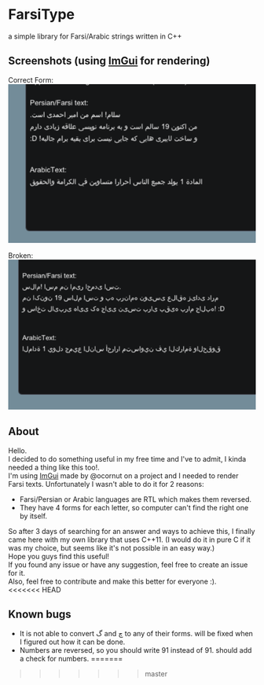 # FarsiType
a simple library for Farsi/Arabic strings written in C++

## Screenshots (using [ImGui](http://en.wikipedia.org/wiki/Kahlil_Gibran) for rendering)
Correct Form:  
![ScreenShot](https://raw.githubusercontent.com/AmyrAhmady/FarsiType/master/screenshots/correctForm.png)
  
Broken:   
![ScreenShot](https://raw.githubusercontent.com/AmyrAhmady/FarsiType/master/screenshots/brokenOne.png)

## About
Hello.  
I decided to do something useful in my free time and I've to admit, I kinda needed a thing like this too!.  
I'm using [ImGui](http://en.wikipedia.org/wiki/Kahlil_Gibran) made by @ocornut on a project and I needed to render Farsi texts. Unfortunately I wasn't able to do it for 2 reasons:  
- Farsi/Persian or Arabic languages are RTL which makes them reversed.
- They have 4 forms for each letter, so computer can't find the right one by itself.

So after 3 days of searching for an answer and ways to achieve this, I finally came here with my own library that uses C++11. (I would do it in pure C if it was my choice, but seems like it's not possible in an easy way.)  
Hope you guys find this useful!  
If you found any issue or have any suggestion, feel free to create an issue for it.  
Also, feel free to contribute and make this better for everyone :).  
<<<<<<< HEAD

## Known bugs
- It is not able to convert گ and چ to any of their forms. will be fixed when I figured out how it can be done.
- Numbers are reversed, so you should write 91 instead of 91. should add a check for numbers.
=======
>>>>>>> master
